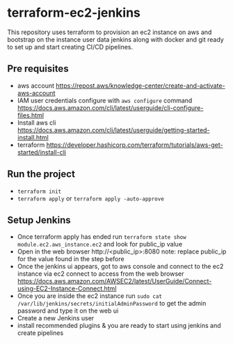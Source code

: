 # terraform-ec2-jenkins

This repository uses terraform to provision an ec2 instance on aws
and bootstrap on the instance user data jenkins along with docker
and git ready to set up and start creating CI/CD pipelines.

## Pre requisites

- aws account https://repost.aws/knowledge-center/create-and-activate-aws-account
- IAM user credentials configure with `aws configure` command https://docs.aws.amazon.com/cli/latest/userguide/cli-configure-files.html
- Install aws cli https://docs.aws.amazon.com/cli/latest/userguide/getting-started-install.html
- terraform https://developer.hashicorp.com/terraform/tutorials/aws-get-started/install-cli

## Run the project

- `terraform init`
- `terraform apply` or `terraform apply -auto-approve`

## Setup Jenkins

- Once terraform apply has ended run `terraform state show module.ec2.aws_instance.ec2` and look for public_ip value
- Open in the web browser http://<public_ip>:8080 note: replace public_ip for the value found in the step before
- Once the jenkins ui appears, got to aws console and connect to the ec2 instance via ec2 connect to access from the web browser https://docs.aws.amazon.com/AWSEC2/latest/UserGuide/Connect-using-EC2-Instance-Connect.html
- Once you are inside the ec2 instance run `sudo cat /var/lib/jenkins/secrets/initialAdminPassword` to get the admin password and type it on the web ui
- Create a new Jenkins user
- install recommended plugins & you are ready to start using jenkins and create pipelines

